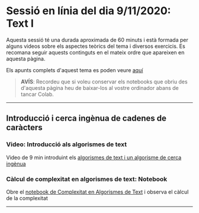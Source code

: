 # Sessió en línia del dia 9/11/2020: Text I

Aquesta sessió té una durada aproximada de 60 minuts i està formada per alguns videos sobre els aspectes teòrics del tema i diversos exercicis. 
Es recomana seguir aquests continguts en el mateix ordre que apareixen en aquesta pàgina.

Els apunts complets d'aquest tema es poden veure [aquí](https://algorismica2020.github.io/slides/text.html)  

> **AVÍS**: Recordeu que si voleu conservar els notebooks que obriu des d'aquesta pàgina heu de baixar-los al vostre ordinador abans de tancar Colab.


---
## Introducció i cerca ingènua de cadenes de caràcters

### Video: Introducció als algorismes de text

Video de 9 min introduint els [algorismes de text i un algorisme de cerca ingènua](https://campusvirtual.ub.edu/pluginfile.php/3335992/mod_resource/content/3/T3-1-TextIntroiComplexitat/T3-1-TextIntroiComplexitat_player.html)

### Càlcul de complexitat en algorismes de text: Notebook

Obre el [notebook de Complexitat en Algorismes de Text](https://colab.research.google.com/github/algorismica2020/algorismica2020.github.io/blob/master/notebookscolab/ComplexitatText.ipynb) i observa el càlcul de la complexitat

---
